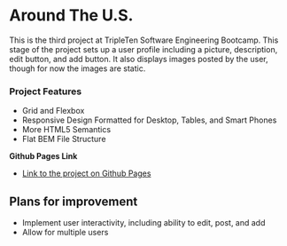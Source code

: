 # Around The U.S.

This is the third project at TripleTen Software Engineering Bootcamp. This stage of the project sets up a user profile including a picture, description, edit button, and add button. It also displays images posted by the user, though for now the images are static.

### Project Features

- Grid and Flexbox
- Responsive Design Formatted for Desktop, Tables, and Smart Phones
- More HTML5 Semantics
- Flat BEM File Structure

**Github Pages Link**

- [Link to the project on Github Pages]()

## Plans for improvement

- Implement user interactivity, including ability to edit, post, and add
- Allow for multiple users
